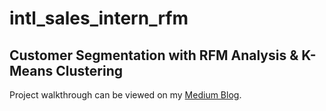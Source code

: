 # intl_sales_intern_rfm
## Customer Segmentation with RFM Analysis & K-Means Clustering
Project walkthrough can be viewed on my [Medium Blog](https://medium.com/minyen-hsieh/intl-sales-intern-customer-segmentation-with-rfm-analysis-k-means-clustering-89c41b269bfd).
